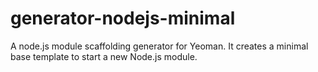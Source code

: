 # generator-nodejs-minimal
A node.js module scaffolding generator for Yeoman. It creates a minimal base template to start a new Node.js module.
